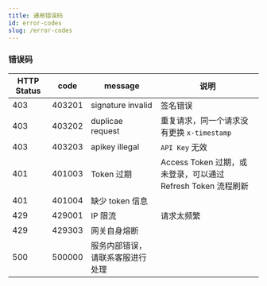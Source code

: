```yaml
---
title: 通用错误码
id: error-codes
slug: /error-codes
---
```


### 错误码

| HTTP Status | code | message          | 说明                                                         |
| ----------- | --------- | ----------------- | ------------------------------------------------------------ |
| 403         | 403201    | signature invalid | 签名错误                                                     |
| 403         | 403202    | duplicae request  | 重复请求，同一个请求没有更换 `x-timestamp`                   |
| 403         | 403203    | apikey illegal    | `API Key` 无效                                               |
| 401         | 401003    | Token 过期        | Access Token 过期，或未登录，可以通过 Refresh Token 流程刷新 |
| 401         | 401004    | 缺少 token 信息   |                                                              |
| 429         | 429001    | IP 限流           | 请求太频繁                                                   |
| 429         | 429303    | 网关自身熔断      |                                                              |
| 500         | 500000    | 服务内部错误， 请联系客服进行处理 |                                                 |

